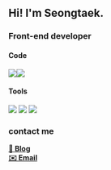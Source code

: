 
## Hi! I'm Seongtaek.

### Front-end developer

#### Code
<img src="https://img.shields.io/badge/javascript-yellow?style=flat-square&logo=javascript&logoColor=black"/><img src="https://img.shields.io/badge/Typescript-blue?style=flat-square&logo=Typescript&logoColor=white"/>
#### Tools 
<img src="https://img.shields.io/badge/React-61DAFB?style=flat-square&logo=react&logoColor=white"/> <img src="https://img.shields.io/badge/Next.js-black?style=flat-square&logo=next.js&logoColor=white"/> <img src="https://img.shields.io/badge/Redux-purple?style=flat-square&logo=redux&logoColor=white"/>

### contact me
**[🔗 Blog](https://velog.io/@st_hwang)**<br>
**[✉️ Email](mailto:hst92124@gmail.com)**<br>

